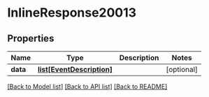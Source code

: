 # InlineResponse20013

## Properties
Name | Type | Description | Notes
------------ | ------------- | ------------- | -------------
**data** | [**list[EventDescription]**](EventDescription.md) |  | [optional] 

[[Back to Model list]](../README.md#documentation-for-models) [[Back to API list]](../README.md#documentation-for-api-endpoints) [[Back to README]](../README.md)

